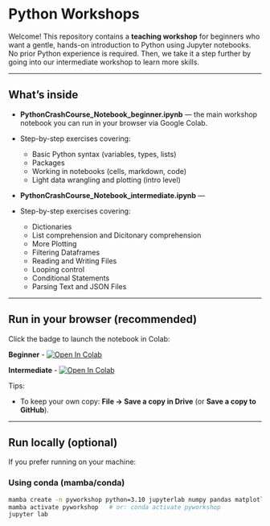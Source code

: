 # Python Workshops 


Welcome! This repository contains a **teaching workshop** for beginners who want a gentle, hands-on introduction to Python using Jupyter notebooks. No prior Python experience is required. Then, we take it a step further by going into our intermediate workshop to learn more skills.

---

## What’s inside

- **PythonCrashCourse_Notebook_beginner.ipynb** — the main workshop notebook you can run in your browser via Google Colab.
- Step-by-step exercises covering:
  - Basic Python syntax (variables, types, lists)
  - Packages
  - Working in notebooks (cells, markdown, code)
  - Light data wrangling and plotting (intro level)

- **PythonCrashCourse_Notebook_intermediate.ipynb** — 
- Step-by-step exercises covering:
  - Dictionaries
  - List comprehension and Dicitonary comprehension 
  - More Plotting
  - Filtering Dataframes
  - Reading and Writing Files
  - Looping control
  - Conditional Statements
  - Parsing Text and JSON Files


---

## Run in your browser (recommended)

Click the badge to launch the notebook in Colab:

**Beginner** - [![Open In Colab](https://colab.research.google.com/assets/colab-badge.svg)](https://colab.research.google.com/github/Nevada-Bioinformatics-Center/python_workshop/blob/main/PythonCrashCourse_Notebook_beginner.ipynb)

**Intermediate** - [![Open In Colab](https://colab.research.google.com/assets/colab-badge.svg)](https://colab.research.google.com/github/Nevada-Bioinformatics-Center/python_workshop/blob/main/PythonCrashCourse_Notebook_intermediate.ipynb)

Tips:
- To keep your own copy: **File → Save a copy in Drive** (or **Save a copy to GitHub**).

---

## Run locally (optional)

If you prefer running on your machine:

### Using conda (mamba/conda)
```bash
mamba create -n pyworkshop python=3.10 jupyterlab numpy pandas matplotlib seaborn -y
mamba activate pyworkshop   # or: conda activate pyworkshop
jupyter lab
